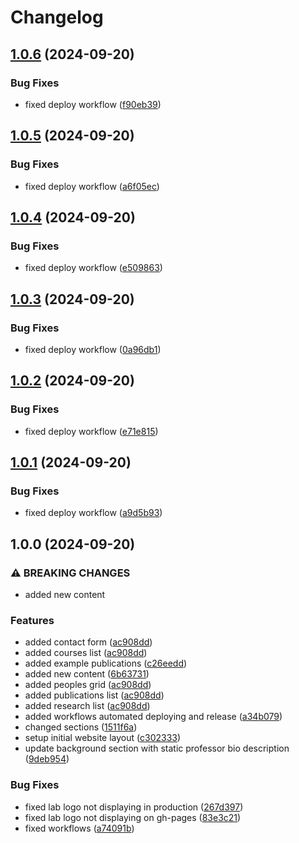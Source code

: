 # Changelog

## [1.0.6](https://github.com/User-Experience-and-Interaction-Design/uxid.ca/compare/v1.0.5...v1.0.6) (2024-09-20)


### Bug Fixes

* fixed deploy workflow ([f90eb39](https://github.com/User-Experience-and-Interaction-Design/uxid.ca/commit/f90eb3965b8f03cd80e4b92047771a724646975d))

## [1.0.5](https://github.com/User-Experience-and-Interaction-Design/uxid.ca/compare/v1.0.4...v1.0.5) (2024-09-20)


### Bug Fixes

* fixed deploy workflow ([a6f05ec](https://github.com/User-Experience-and-Interaction-Design/uxid.ca/commit/a6f05ecaffdbc74faa0c62754144a29ca71f1782))

## [1.0.4](https://github.com/User-Experience-and-Interaction-Design/uxid.ca/compare/v1.0.3...v1.0.4) (2024-09-20)


### Bug Fixes

* fixed deploy workflow ([e509863](https://github.com/User-Experience-and-Interaction-Design/uxid.ca/commit/e509863539fb2acbf792c5e9eecfd6ee3d833a43))

## [1.0.3](https://github.com/User-Experience-and-Interaction-Design/uxid.ca/compare/v1.0.2...v1.0.3) (2024-09-20)


### Bug Fixes

* fixed deploy workflow ([0a96db1](https://github.com/User-Experience-and-Interaction-Design/uxid.ca/commit/0a96db15d87fc61918a45b8811b54bf3ce382894))

## [1.0.2](https://github.com/User-Experience-and-Interaction-Design/uxid.ca/compare/v1.0.1...v1.0.2) (2024-09-20)


### Bug Fixes

* fixed deploy workflow ([e71e815](https://github.com/User-Experience-and-Interaction-Design/uxid.ca/commit/e71e8152dcd463ea4efcd1d3a3d7c73ec33b22ff))

## [1.0.1](https://github.com/User-Experience-and-Interaction-Design/uxid.ca/compare/v1.0.0...v1.0.1) (2024-09-20)


### Bug Fixes

* fixed deploy workflow ([a9d5b93](https://github.com/User-Experience-and-Interaction-Design/uxid.ca/commit/a9d5b937a0ffc4f56851cc7102bd42c96d76872f))

## 1.0.0 (2024-09-20)


### ⚠ BREAKING CHANGES

* added new content

### Features

* added contact form ([ac908dd](https://github.com/User-Experience-and-Interaction-Design/uxid.ca/commit/ac908dd9483f016f98de648391f58668993d4792))
* added courses list ([ac908dd](https://github.com/User-Experience-and-Interaction-Design/uxid.ca/commit/ac908dd9483f016f98de648391f58668993d4792))
* added example publications ([c26eedd](https://github.com/User-Experience-and-Interaction-Design/uxid.ca/commit/c26eeddc8a945b4ad54800217ad4fe7a49de39a5))
* added new content ([6b63731](https://github.com/User-Experience-and-Interaction-Design/uxid.ca/commit/6b6373124e91c44111d91758e6dc2d740c79f1d2))
* added peoples grid ([ac908dd](https://github.com/User-Experience-and-Interaction-Design/uxid.ca/commit/ac908dd9483f016f98de648391f58668993d4792))
* added publications list ([ac908dd](https://github.com/User-Experience-and-Interaction-Design/uxid.ca/commit/ac908dd9483f016f98de648391f58668993d4792))
* added research list ([ac908dd](https://github.com/User-Experience-and-Interaction-Design/uxid.ca/commit/ac908dd9483f016f98de648391f58668993d4792))
* added workflows automated deploying and release ([a34b079](https://github.com/User-Experience-and-Interaction-Design/uxid.ca/commit/a34b079066d4cbd7996e36940314513f5999e481))
* changed sections ([1511f6a](https://github.com/User-Experience-and-Interaction-Design/uxid.ca/commit/1511f6a1c035b34a45ee976b9c3426b8e847a5c5))
* setup initial website layout ([c302333](https://github.com/User-Experience-and-Interaction-Design/uxid.ca/commit/c302333ceec41bd35d904c03adec46a9242d0c1a))
* update background section with static professor bio description ([9deb954](https://github.com/User-Experience-and-Interaction-Design/uxid.ca/commit/9deb9547b93eaba357e2f75ef96ee5e3baed69df))


### Bug Fixes

* fixed lab logo not displaying in production ([267d397](https://github.com/User-Experience-and-Interaction-Design/uxid.ca/commit/267d3977ff6c4655769778608b036a77ca3e1f42))
* fixed lab logo not displaying on gh-pages ([83e3c21](https://github.com/User-Experience-and-Interaction-Design/uxid.ca/commit/83e3c213071de4bd9ae9ff5c91368e257a636b02))
* fixed workflows ([a74091b](https://github.com/User-Experience-and-Interaction-Design/uxid.ca/commit/a74091bc021c778775b73cf383db7c5663956c1f))
